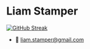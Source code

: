 # Liam Stamper
[![GitHub Streak](http://github-readme-streak-stats.herokuapp.com?user=liamstamper&theme=soft-green)](https://git.io/streak-stats)
- 📧 [liam.stamper@gmail.com](mailto:liam.stamper@gmail.com)
